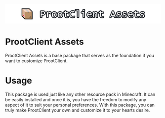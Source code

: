 <center><img draggable=false src="ProotClient-Assets-Logo.png"></img></center>


# ProotClient Assets

ProotClient Assets is a base package that serves as the foundation if you want to customize ProotClient.

# Usage

This package is used just like any other resource pack in Minecraft. It can be easily installed and once it is, you have the freedom to modify any aspect of it to suit your personal preferences. With this package, you can truly make ProotClient your own and customize it to your hearts desire.
